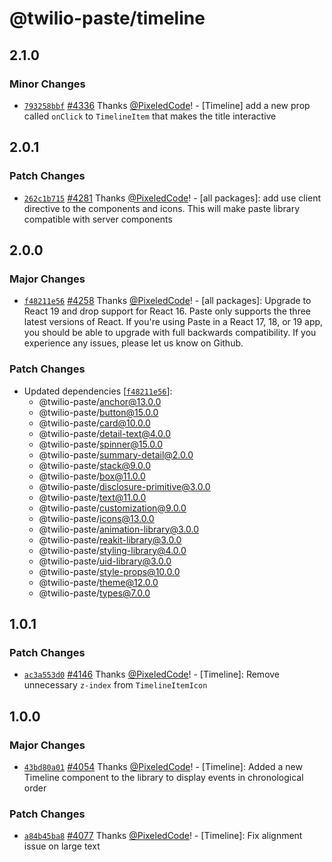 # @twilio-paste/timeline

## 2.1.0

### Minor Changes

- [`793258bbf`](https://github.com/twilio-labs/paste/commit/793258bbf2165e9d0566dac6ef265db5c2d9319f) [#4336](https://github.com/twilio-labs/paste/pull/4336) Thanks [@PixeledCode](https://github.com/PixeledCode)! - [Timeline] add a new prop called `onClick` to `TimelineItem` that makes the title interactive

## 2.0.1

### Patch Changes

- [`262c1b715`](https://github.com/twilio-labs/paste/commit/262c1b71503e735ef98a4bdb6491ad5277cc2597) [#4281](https://github.com/twilio-labs/paste/pull/4281) Thanks [@PixeledCode](https://github.com/PixeledCode)! - [all packages]: add use client directive to the components and icons. This will make paste library compatible with server components

## 2.0.0

### Major Changes

- [`f48211e56`](https://github.com/twilio-labs/paste/commit/f48211e5681a0c7afc5055842fe98273174fde2a) [#4258](https://github.com/twilio-labs/paste/pull/4258) Thanks [@PixeledCode](https://github.com/PixeledCode)! - [all packages]: Upgrade to React 19 and drop support for React 16. Paste only supports the three latest versions of React. If you're using Paste in a React 17, 18, or 19 app, you should be able to upgrade with full backwards compatibility. If you experience any issues, please let us know on Github.

### Patch Changes

- Updated dependencies [[`f48211e56`](https://github.com/twilio-labs/paste/commit/f48211e5681a0c7afc5055842fe98273174fde2a)]:
  - @twilio-paste/anchor@13.0.0
  - @twilio-paste/button@15.0.0
  - @twilio-paste/card@10.0.0
  - @twilio-paste/detail-text@4.0.0
  - @twilio-paste/spinner@15.0.0
  - @twilio-paste/summary-detail@2.0.0
  - @twilio-paste/stack@9.0.0
  - @twilio-paste/box@11.0.0
  - @twilio-paste/disclosure-primitive@3.0.0
  - @twilio-paste/text@11.0.0
  - @twilio-paste/customization@9.0.0
  - @twilio-paste/icons@13.0.0
  - @twilio-paste/animation-library@3.0.0
  - @twilio-paste/reakit-library@3.0.0
  - @twilio-paste/styling-library@4.0.0
  - @twilio-paste/uid-library@3.0.0
  - @twilio-paste/style-props@10.0.0
  - @twilio-paste/theme@12.0.0
  - @twilio-paste/types@7.0.0

## 1.0.1

### Patch Changes

- [`ac3a553d0`](https://github.com/twilio-labs/paste/commit/ac3a553d039371ca5c8d63e7093954656af33430) [#4146](https://github.com/twilio-labs/paste/pull/4146) Thanks [@PixeledCode](https://github.com/PixeledCode)! - [Timeline]: Remove unnecessary `z-index` from `TimelineItemIcon`

## 1.0.0

### Major Changes

- [`43bd80a01`](https://github.com/twilio-labs/paste/commit/43bd80a018b2887522af4aa9bea3995ddb023051) [#4054](https://github.com/twilio-labs/paste/pull/4054) Thanks [@PixeledCode](https://github.com/PixeledCode)! - [Timeline]: Added a new Timeline component to the library to display events in chronological order

### Patch Changes

- [`a84b45ba8`](https://github.com/twilio-labs/paste/commit/a84b45ba87992407e734acd17eae8d4aa93ec112) [#4077](https://github.com/twilio-labs/paste/pull/4077) Thanks [@PixeledCode](https://github.com/PixeledCode)! - [Timeline]: Fix alignment issue on large text
